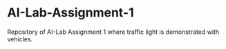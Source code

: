 # AI-Lab-Assignment-1
Repository of AI-Lab Assignment 1 where traffic light is demonstrated with vehicles.
